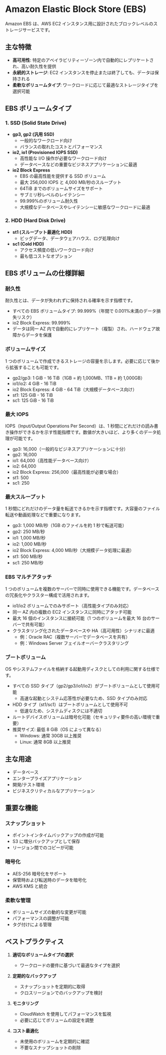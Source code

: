 # Amazon Elastic Block Store (EBS)

Amazon EBS は、AWS EC2 インスタンス用に設計されたブロックレベルのストレージサービスです。

## 主な特徴

- **高可用性**: 特定のアベイラビリティーゾーン内で自動的にレプリケートされ、高い耐久性を提供
- **永続的ストレージ**: EC2 インスタンスを停止または終了しても、データは保持される
- **柔軟なボリュームタイプ**: ワークロードに応じて最適なストレージタイプを選択可能

## EBS ボリュームタイプ

### 1. SSD (Solid State Drive)

- **gp3, gp2 (汎用 SSD)**
  - 一般的なワークロード向け
  - バランスの取れたコストとパフォーマンス
- **io2, io1 (Provisioned IOPS SSD)**
  - 高性能な I/O 操作が必要なワークロード向け
  - データベースなどの重要なビジネスアプリケーションに最適
- **io2 Block Express**
  - EBS の最高性能を提供する SSD ボリューム
  - 最大 256,000 IOPS と 4,000 MB/秒のスループット
  - 64TiB までのボリュームサイズをサポート
  - サブミリ秒レベルのレイテンシー
  - 99.999%のボリューム耐久性
  - 大規模なデータベースやレイテンシーに敏感なワークロードに最適

### 2. HDD (Hard Disk Drive)

- **st1 (スループット最適化 HDD)**
  - ビッグデータ、データウェアハウス、ログ処理向け
- **sc1 (Cold HDD)**
  - アクセス頻度の低いワークロード向け
  - 最も低コストなオプション

## EBS ボリュームの仕様詳細

### 耐久性

耐久性とは、データが失われずに保持される確率を示す指標です。

- すべての EBS ボリュームタイプ: 99.999%（年間で 0.001%未満のデータ損失リスク）
- io2 Block Express: 99.999%
- データは同一 AZ 内で自動的にレプリケート（複製）され、ハードウェア故障からデータを保護

### ボリュームサイズ

1 つのボリュームで作成できるストレージの容量を示します。必要に応じて後から拡張することも可能です。

- gp2/gp3: 1 GiB - 16 TiB（1GB = 約 1,000MB、1TB = 約 1,000GB）
- io1/io2: 4 GiB - 16 TiB
- io2 Block Express: 4 GiB - 64 TiB（大規模データベース向け）
- st1: 125 GiB - 16 TiB
- sc1: 125 GiB - 16 TiB

### 最大 IOPS

IOPS（Input/Output Operations Per Second）は、1 秒間にどれだけの読み書き操作ができるかを示す性能指標です。数値が大きいほど、より多くのデータ処理が可能です。

- gp3: 16,000（一般的なビジネスアプリケーションに十分）
- gp2: 16,000
- io1: 64,000（高性能データベース向け）
- io2: 64,000
- io2 Block Express: 256,000（最高性能が必要な場合）
- st1: 500
- sc1: 250

### 最大スループット

1 秒間にどれだけのデータ量を転送できるかを示す指標です。大容量のファイル転送や動画処理などで重要になります。

- gp3: 1,000 MB/秒（1GB のファイルを約 1 秒で転送可能）
- gp2: 250 MB/秒
- io1: 1,000 MB/秒
- io2: 1,000 MB/秒
- io2 Block Express: 4,000 MB/秒（大規模データ処理に最適）
- st1: 500 MB/秒
- sc1: 250 MB/秒

### EBS マルチアタッチ

1 つのボリュームを複数のサーバーで同時に使用できる機能です。データベースの冗長化やクラスター構成で活用されます。

- io1/io2 ボリュームでのみサポート（高性能タイプのみ対応）
- 同一 AZ 内の複数の EC2 インスタンスに同時にアタッチ可能
- 最大 16 個のインスタンスに接続可能（1 つのボリュームを最大 16 台のサーバーで共有可能）
- クラスタリング化されたデータベースや HA（高可用性）シナリオに最適
  - 例：Oracle RAC（複数サーバーでデータベースを共有）
  - 例：Windows Server フェイルオーバークラスタリング

### ブートボリューム

OS やシステムファイルを格納する起動用ディスクとしての利用に関する仕様です。

- すべての SSD タイプ（gp2/gp3/io1/io2）がブートボリュームとして使用可能
  - 高速な起動とシステム応答性が必要なため、SSD タイプのみ対応
- HDD タイプ（st1/sc1）はブートボリュームとして使用不可
  - 低速なため、システムディスクには不適切
- ルートデバイスボリュームは暗号化可能（セキュリティ要件の高い環境で重要）
- 推奨サイズ: 最低 8 GiB（OS によって異なる）
  - Windows: 通常 30GB 以上推奨
  - Linux: 通常 8GB 以上推奨

## 主な用途

- データベース
- エンタープライズアプリケーション
- 開発/テスト環境
- ビジネスクリティカルなアプリケーション

## 重要な機能

### スナップショット

- ポイントインタイムバックアップの作成が可能
- S3 に増分バックアップとして保存
- リージョン間でのコピーが可能

### 暗号化

- AES-256 暗号化をサポート
- 保管時および転送時のデータを暗号化
- AWS KMS と統合

### 柔軟な管理

- ボリュームサイズの動的な変更が可能
- パフォーマンスの調整が可能
- タグ付けによる管理

## ベストプラクティス

1. **適切なボリュームタイプの選択**

   - ワークロードの要件に基づいて最適なタイプを選択

2. **定期的なバックアップ**

   - スナップショットを定期的に取得
   - クロスリージョンでのバックアップを検討

3. **モニタリング**

   - CloudWatch を使用してパフォーマンスを監視
   - 必要に応じてボリュームの設定を調整

4. **コスト最適化**
   - 未使用のボリュームを定期的に確認
   - 不要なスナップショットの削除
